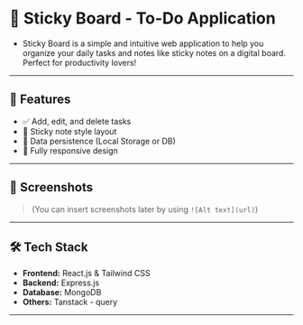# 📝 Sticky Board - To-Do Application
- Sticky Board is a simple and intuitive web application to help you organize your daily tasks and notes like sticky notes on a digital board. Perfect for productivity lovers!

---

## 🚀 Features

- ✅ Add, edit, and delete tasks
- 📌 Sticky note style layout
- 💾 Data persistence (Local Storage or DB)
- 📱 Fully responsive design

---

## 📸 Screenshots

> (You can insert screenshots later by using `![Alt text](url)`)

---

## 🛠️ Tech Stack

- **Frontend:** React.js & Tailwind CSS
- **Backend:**  Express.js
- **Database:** MongoDB
- **Others:** Tanstack - query 
---
